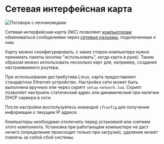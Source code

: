 # Сетевая интерфейсная карта
![Поговори с незнакомцами](item:better_cc:network_interface_card)

Сетевая интерфейсная карта (NIC) позволяет [компьютерам](../block/computer.md) обмениваться сообщениями через [сетевые разъемы](../block/network_connector.md), подключенные к ним.

Карту можно сконфигурировать, с каких сторон компьютера нужно принимать пакеты (кнопка "использовать", когда карта в руке). Таким образом можно использовать несколько карт для, например, создания настраиваемого роутера. 

При использовании дистрибутива Linux, карта предоставляет стандартное Ethernet-устройство. Настройка сети может быть выполнена вручную или через скрипт `setup-network.lua`. Скрипт позволяет настроить статический адрес или динамический при наличии DHCP сервера в сети.

После настройки воспользуйтесь командой `ifconfig` для получения информации о текущем IP адресе.

Компьютеры *необходимо отключать* перед установкой или снятием этого компонента. Установка при работающем компьютере не даст ничего (определение происходит только при загрузке), удаление может повлечь за собой сбой системы.
